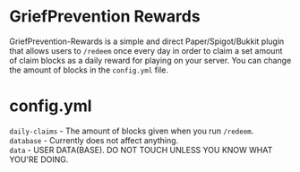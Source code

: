 # GriefPrevention Rewards
GriefPrevention-Rewards is a simple and direct Paper/Spigot/Bukkit plugin that allows users to ``/redeem`` once every day in order to claim a
set amount of claim blocks as a daily reward for playing on your server. You can change the amount of blocks in the ``config.yml`` file.

# config.yml
``daily-claims`` - The amount of blocks given when you run ``/redeem``.<br>
``database`` - Currently does not affect anything.<br>
``data`` - USER DATA(BASE). DO NOT TOUCH UNLESS YOU KNOW WHAT YOU'RE DOING.<br>
